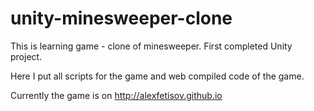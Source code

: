 # unity-minesweeper-clone
This is learning game - clone of minesweeper. First completed Unity project.

Here I put all scripts for the game and web compiled code of the game.

Currently the game is on http://alexfetisov.github.io
